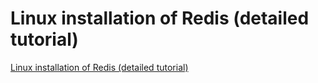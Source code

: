 # Linux installation of Redis (detailed tutorial)
[Linux installation of Redis (detailed tutorial)](https://aiwithcloud.com/2022/09/15/linux_installation_of_redis_detailed_tutorial/)
